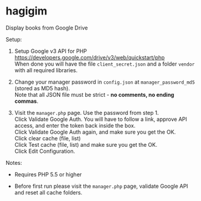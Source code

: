 # hagigim
Display books from Google Drive

Setup:

1. Setup Google v3 API for PHP<br>
<https://developers.google.com/drive/v3/web/quickstart/php><br>
When done you will have the file `client_secret.json` and a folder `vendor` with all required libraries.

1. Change your manager password in `config.json` at `manager_password_md5` (stored as MD5 hash).<br>
Note that all JSON file must be strict - **no comments, no ending commas**.

1. Visit the `manager.php` page. Use the password from step 1.<br>
Click Validate Google Auth. You will have to follow a link, approve API access, and enter the token back inside the box.<br>
Click Validate Google Auth again, and make sure you get the OK.<br>
Click clear cache (file, list)<br>
Click Test cache (file, list) and make sure you get the OK.<br> 
Click Edit Configuration.<br>

Notes:
* Requires PHP 5.5 or higher

* Before first run please visit the `manager.php` page, validate Google API and reset all cache folders.
